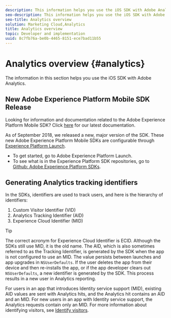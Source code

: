 ```yaml
---
description: This information helps you use the iOS SDK with Adobe Analytics.
seo-description: This information helps you use the iOS SDK with Adobe Analytics.
seo-title: Analytics overview
solution: Marketing Cloud,Analytics
title: Analytics overview
topic: Developer and implementation
uuid: 8c7fb76a-be0b-4465-8151-ece7bad11b55
---
```


# Analytics overview {#analytics}

The information in this section helps you use the iOS SDK with Adobe Analytics.

## New Adobe Experience Platform Mobile SDK Release

Looking for information and documentation related to the Adobe Experience Platform Mobile SDK? Click [here](https://aep-sdks.gitbook.io/docs/) for our latest documentation.

As of September 2018, we released a new, major version of the SDK. These new Adobe Experience Platform Mobile SDKs are configurable through [Experience Platform Launch](https://www.adobe.com/experience-platform/launch.html).

* To get started, go to Adobe Experience Platform Launch.
* To see what is in the Experience Platform SDK repositories, go to [Github: Adobe Experience Platform SDKs](https://github.com/Adobe-Marketing-Cloud/acp-sdks).

## Generating Analytics tracking identifiers

In the SDKs, identifiers are used to track users, and here is the hierarchy of identifiers:

1. Custom Visitor Identifier (VID)
2. Analytics Tracking Identifier (AID)
3. Experience Cloud Identifier (MID)

>[!TIP]
>
>The correct acronym for Experience Cloud Identifier is ECID. Although the SDKs still use MID, it is the old name.
The AID, which is also sometimes referred to as the Tracking Identifier, is generated by the SDK when the app is not configured to use an MID. The value persists between launches and app upgrades in `NSUserDefaults`. If the user deletes the app from their device and then re-installs the app, or if the app developer clears out `NSUserDefaults`, a new identifier is generated by the SDK. This process results in a new user in Analytics reporting.

For users in an app that introduces Identity service support (MID), existing AID values are sent with Analytics hits, and the Analytics hit contains an AID and an MID. For new users in an app with Identity service support, the Analytics requests contain only an MID. For more information about identifying visitors, see [Identify visitors](https://docs.adobe.com/content/help/en/analytics/export/analytics-data-feed/data-feed-contents/datafeeds-visid.html).
